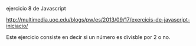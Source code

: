 ejercicio 8 de Javascript 

http://multimedia.uoc.edu/blogs/pw/es/2013/09/17/exercicis-de-javascript-iniciacio/

Este ejercicio consiste en decir si un número es divisble por 2 o no.
